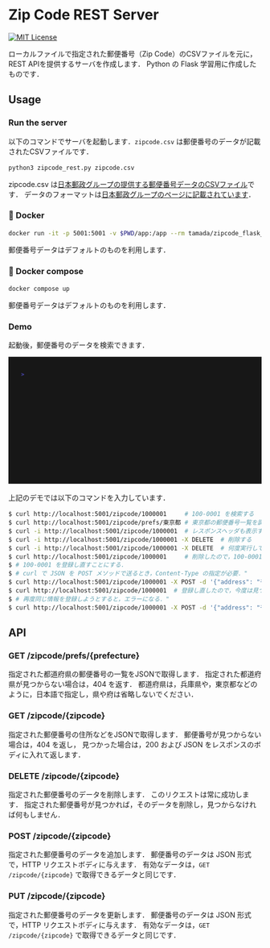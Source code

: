 # Zip Code REST Server

[![MIT License](https://shields.io/badge/License-MIT-blue)](https://github.com/ksubpb/zipcode_flask_rest/blob/main/LICENSE)

ローカルファイルで指定された郵便番号（Zip Code）のCSVファイルを元に，REST APIを提供するサーバを作成します．
Python の Flask 学習用に作成したものです．

## Usage

### Run the server

以下のコマンドでサーバを起動します．`zipcode.csv` は郵便番号のデータが記載されたCSVファイルです．

```sh
python3 zipcode_rest.py zipcode.csv
```

zipcode.csv は[日本郵政グループの提供する郵便番号データのCSVファイル](https://www.post.japanpost.jp/zipcode/download.html)です．
データのフォーマットは[日本郵政グループのページに記載されています](https://www.post.japanpost.jp/zipcode/dl/utf-readme.html)．

### :whale: Docker

```sh
docker run -it -p 5001:5001 -v $PWD/app:/app --rm tamada/zipcode_flask_rest:latest
```

郵便番号データはデフォルトのものを利用します．

### :octopus: Docker compose

```sh
docker compose up
```

郵便番号データはデフォルトのものを利用します．

### Demo

起動後，郵便番号のデータを検索できます．

![demo](assets/demo.gif)

上記のデモでは以下のコマンドを入力しています．

```sh
$ curl http://localhost:5001/zipcode/1000001     # 100-0001 を検索する
$ curl http://localhost:5001/zipcode/prefs/東京都 # 東京都の郵便番号一覧を調べる
$ curl -i http://localhost:5001/zipcode/1000001  # レスポンスヘッダも表示するようにする
$ curl -i http://localhost:5001/zipcode/1000001 -X DELETE  # 削除する
$ curl -i http://localhost:5001/zipcode/1000001 -X DELETE  # 何度実行しても結果は同じ
$ curl http://localhost:5001/zipcode/1000001     # 削除したので，100-0001 は見つからない．
$ # 100-0001 を登録し直すことにする．
$ # curl で JSON を POST メソッドで送るとき，Content-Type の指定が必要．"
$ curl http://localhost:5001/zipcode/1000001 -X POST -d '{"address": "千代田区千代田", "address_yomi": "チヨダクチヨダ", "pref": "東京都", "zipcode": 1000001 }' -H 'Content-Type: application/json'
$ curl http://localhost:5001/zipcode/1000001  # 登録し直したので，今度は見つかる．"
$ # 再度同じ情報を登録しようとすると，エラーになる．"
$ curl http://localhost:5001/zipcode/1000001 -X POST -d '{"address": "千代田区千代田", "address_yomi": "チヨダクチヨダ", "pref": "東京都", "zipcode": 1000001 }' -H 'Content-Type: application/json'
```

## API

### GET /zipcode/prefs/{prefecture}

指定された都道府県の郵便番号の一覧をJSONで取得します．
指定された都道府県が見つからない場合は，404 を返す．
都道府県は，兵庫県や，東京都などのように，日本語で指定し，県や府は省略しないでください．

### GET /zipcode/{zipcode}

指定された郵便番号の住所などをJSONで取得します．
郵便番号が見つからない場合は，404 を返し，
見つかった場合は，200 および JSON をレスポンスのボディに入れて返します．

### DELETE /zipcode/{zipcode}

指定された郵便番号のデータを削除します．
このリクエストは常に成功します．
指定された郵便番号が見つかれば，そのデータを削除し，見つからなければ何もしません．

### POST /zipcode/{zipcode}

指定された郵便番号のデータを追加します．
郵便番号のデータは JSON 形式で，HTTP リクエストボディに与えます．
有効なデータは，`GET /zipcode/{zipcode}` で取得できるデータと同じです．

### PUT /zipcode/{zipcode}

指定された郵便番号のデータを更新します．
郵便番号のデータは JSON 形式で，HTTP リクエストボディに与えます．
有効なデータは，`GET /zipcode/{zipcode}` で取得できるデータと同じです．

